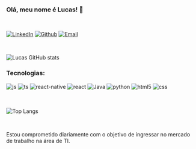 ### Olá, meu nome é Lucas! 👾

<br/>

<!-- [![Portifólio](https://img.shields.io/website?label=lucas&style=for-the-badge&url=https://github.com/lucasFrt)](https://github.com/lucasFrt) -->
[![LinkedIn](https://img.shields.io/badge/LinkedIn-0077B5?style=for-the-badge&logo=linkedin&logoColor=white)](https://www.linkedin.com/in/lucas-miguel-frota/)
[![Github](https://img.shields.io/badge/GitHub-100000?style=for-the-badge&logo=github&logoColor=white)](https://github.com/lucasFrt)
[![Email](https://img.shields.io/badge/Gmail-D14836?style=for-the-badge&logo=gmail&logoColor=white)](mailto:lucasmigfrota03gmail.com)

<br/>

![Lucas GitHub stats](https://github-readme-stats.vercel.app/api?username=lucasFrt&show_icon=true&theme=dark)


### Tecnologias:

<div style="display: inline_block">
  
  <img align="center" alt="js" src="https://img.shields.io/badge/JavaScript-F7DF1E?style=for-the-badge&logo=javascript&logoColor=black" />
  <img align="center" alt="ts" src="https://img.shields.io/badge/TypeScript-007ACC?style=for-the-badge&logo=typescript&logoColor=white" />
  <img align="center" alt="react-native" src="https://img.shields.io/badge/React_Native-20232A?style=for-the-badge&logo=react&logoColor=61DAFB" />
  <img align="center" alt="react" src="https://img.shields.io/badge/React-20232A?style=for-the-badge&logo=react&logoColor=61DAFB" />
  <img align="center" alt="Java" src="https://img.shields.io/badge/Java-ED8B00?style=for-the-badge&logo=openjdk&logoColor=white" />
  <img align="center" alt="python" src="https://img.shields.io/badge/Python-14354C?style=for-the-badge&logo=python&logoColor=white" />
  <img align="center" alt="html5" src="https://img.shields.io/badge/HTML5-E34F26?style=for-the-badge&logo=html5&logoColor=white" />
  <img align="center" alt="css" src="https://img.shields.io/badge/CSS3-1572B6?style=for-the-badge&logo=css3&logoColor=white" />
</div><br/>

<br/>

![Top Langs](https://github-readme-stats.vercel.app/api/top-langs/?username=lucasFrt&layout=compact)

<br/>

Estou comprometido diariamente
com o objetivo de ingressar no
mercado de trabalho na área de TI.

